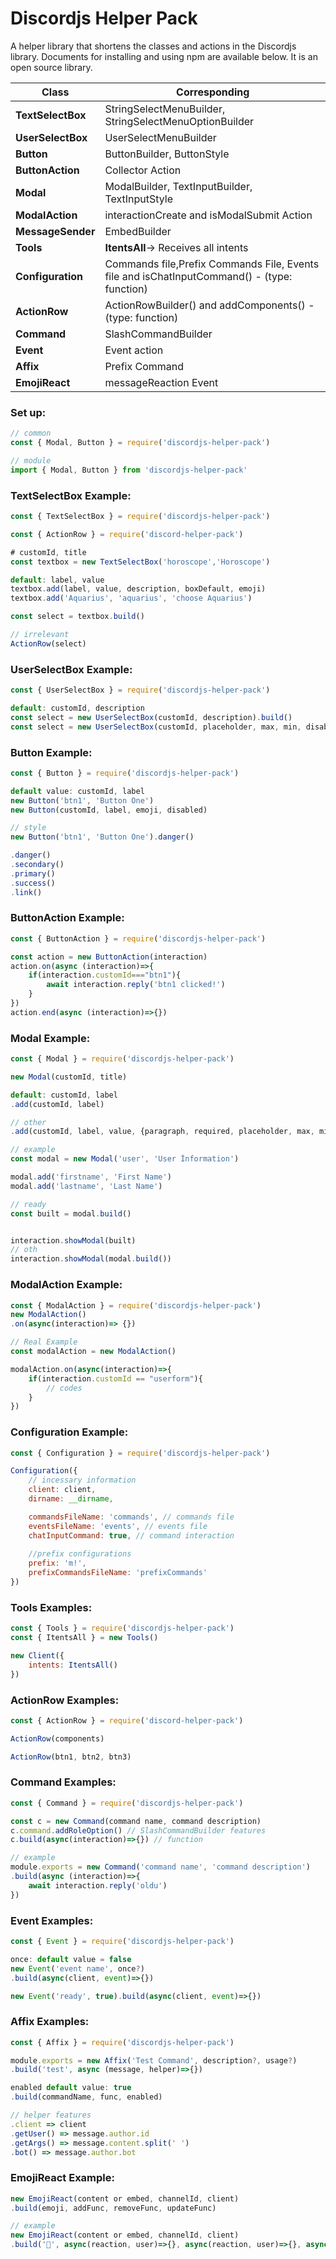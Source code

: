 # Discordjs Helper Pack

A helper library that shortens the classes and actions in the Discordjs library. Documents for installing and using npm are available below. It is an open source library.

| Class | Corresponding |
| ------- | ------- |
| **TextSelectBox** | StringSelectMenuBuilder, StringSelectMenuOptionBuilder | 
| **UserSelectBox** | UserSelectMenuBuilder | 
| **Button** | ButtonBuilder, ButtonStyle |
| **ButtonAction** | Collector Action | 
| **Modal** | ModalBuilder, TextInputBuilder, TextInputStyle  | 
| **ModalAction** | interactionCreate and isModalSubmit Action | 
| **MessageSender** | EmbedBuilder | 
| **Tools** | **ItentsAll**-> Receives all intents | 
| **Configuration** | Commands file,Prefix Commands File, Events file and isChatInputCommand() - (type: function) | 
| **ActionRow** | ActionRowBuilder() and addComponents() -  (type: function)  | 
| **Command** | SlashCommandBuilder | 
| **Event** | Event action | 
| **Affix** | Prefix Command | 
| **EmojiReact** | messageReaction Event | 

### Set up:
```js
// common
const { Modal, Button } = require('discordjs-helper-pack')

// module
import { Modal, Button } from 'discordjs-helper-pack'
```

### TextSelectBox Example:
```js
const { TextSelectBox } = require('discordjs-helper-pack')

const { ActionRow } = require('discord-helper-pack')

# customId, title
const textbox = new TextSelectBox('horoscope','Horoscope')

default: label, value
textbox.add(label, value, description, boxDefault, emoji)
textbox.add('Aquarius', 'aquarius', 'choose Aquarius')

const select = textbox.build()

// irrelevant
ActionRow(select)
```

### UserSelectBox Example:
```js
const { UserSelectBox } = require('discordjs-helper-pack')

default: customId, description
const select = new UserSelectBox(customId, description).build()
const select = new UserSelectBox(customId, placeholder, max, min, disabled,setUsers,addUsers).build()
```

### Button Example:
```js
const { Button } = require('discordjs-helper-pack')

default value: customId, label
new Button('btn1', 'Button One')
new Button(customId, label, emoji, disabled)

// style
new Button('btn1', 'Button One').danger()

.danger()
.secondary()
.primary()
.success()
.link()
```

### ButtonAction Example:
```js
const { ButtonAction } = require('discordjs-helper-pack')

const action = new ButtonAction(interaction)
action.on(async (interaction)=>{
    if(interaction.customId==="btn1"){
        await interaction.reply('btn1 clicked!')
    }
})
action.end(async (interaction)=>{})
```

### Modal Example:
```js
const { Modal } = require('discordjs-helper-pack')

new Modal(customId, title)

default: customId, label
.add(customId, label)

// other
.add(customId, label, value, {paragraph, required, placeholder, max, min})

// example
const modal = new Modal('user', 'User İnformation')

modal.add('firstname', 'First Name')
modal.add('lastname', 'Last Name')

// ready
const built = modal.build()


interaction.showModal(built)
// oth
interaction.showModal(modal.build())
```

### ModalAction Example:
```js
const { ModalAction } = require('discordjs-helper-pack') 
new ModalAction()
.on(async(interaction)=> {})

// Real Example
const modalAction = new ModalAction()

modalAction.on(async(interaction)=>{
	if(interaction.customId == "userform"){
		// codes
	}
})

```

### Configuration Example:
```js
const { Configuration } = require('discordjs-helper-pack') 

Configuration({
	// incessary information
	client: client,
	dirname: __dirname,

	commandsFileName: 'commands', // commands file
	eventsFileName: 'events', // events file
	chatInputCommand: true, // command interaction
	
	//prefix configurations
    prefix: 'm!',
    prefixCommandsFileName: 'prefixCommands'
})
```

### Tools Examples:
```js
const { Tools } = require('discordjs-helper-pack') 
const { ItentsAll } = new Tools()

new Client({
	intents: ItentsAll()
})
```

### ActionRow Examples:
```js
const { ActionRow } = require('discord-helper-pack')

ActionRow(components)

ActionRow(btn1, btn2, btn3)
```

### Command Examples:
```js
const { Command } = require('discordjs-helper-pack') 

const c = new Command(command name, command description)
c.command.addRoleOption() // SlashCommandBuilder features 
c.build(async(interaction)=>{}) // function

// example
module.exports = new Command('command name', 'command description')
.build(async (interaction)=>{
	await interaction.reply('oldu')
})
```

### Event Examples:
```js
const { Event } = require('discordjs-helper-pack') 

once: default value = false
new Event('event name', once?)
.build(async(client, event)=>{})

new Event('ready', true).build(async(client, event)=>{})
```

### Affix Examples:
```js
const { Affix } = require('discordjs-helper-pack') 

module.exports = new Affix('Test Command', description?, usage?)
.build('test', async (message, helper)=>{})

enabled default value: true
.build(commandName, func, enabled)

// helper features
.client => client
.getUser() => message.author.id
.getArgs() => message.content.split(' ')
.bot() => message.author.bot
```


### EmojiReact Example:
```js
new EmojiReact(content or embed, channelId, client)
.build(emoji, addFunc, removeFunc, updateFunc)

// example
new EmojiReact(content or embed, channelId, client)
.build('🦁', async(reaction, user)=>{}, async(reaction, user)=>{}, async(reaction, user)=>{})
```